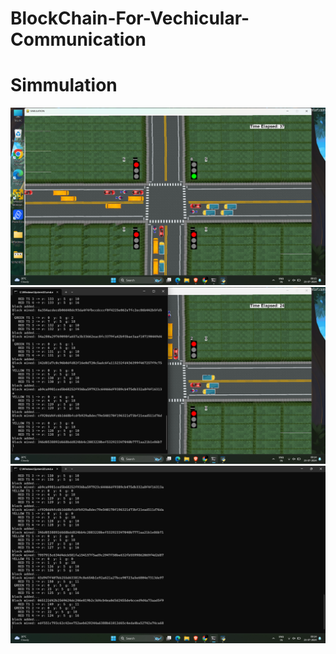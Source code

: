 # BlockChain-For-Vechicular-Communication
<html>
   <div style="textalign:center; backround-color: white">
     <h1>Simmulation  </h1>
     <img src="simulationimages/simulation1.png" alt="simulation 1 Image">
      <img src="simulationimages/simulation2.png" alt="simulation 2 Image">
     <img src="simulationimages/simulation3.png" alt="simulation 3 Image">
   </div>
</html>
